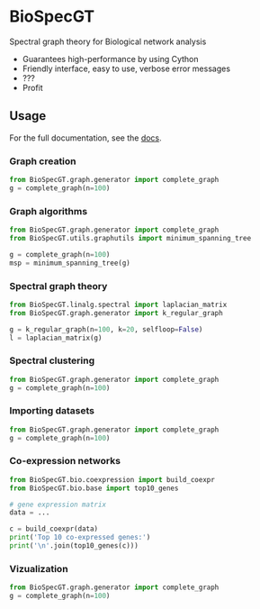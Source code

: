 # BioSpecGT
Spectral graph theory for Biological network analysis

* Guarantees high-performance by using Cython
* Friendly interface, easy to use, verbose error messages
* ???
* Profit


## Usage
For the full documentation, see the [docs](https://requests.readthedocs.io/en/master/).

### Graph creation
 ```python
from BioSpecGT.graph.generator import complete_graph
g = complete_graph(n=100)
```

### Graph algorithms
 ```python
from BioSpecGT.graph.generator import complete_graph
from BioSpecGT.utils.graphutils import minimum_spanning_tree

g = complete_graph(n=100)
msp = minimum_spanning_tree(g)
```


### Spectral graph theory
```python
from BioSpecGT.linalg.spectral import laplacian_matrix
from BioSpecGT.graph.generator import k_regular_graph

g = k_regular_graph(n=100, k=20, selfloop=False)
l = laplacian_matrix(g)
```

### Spectral clustering
 ```python
from BioSpecGT.graph.generator import complete_graph
g = complete_graph(n=100)
```

### Importing datasets
 ```python
from BioSpecGT.graph.generator import complete_graph
g = complete_graph(n=100)
```


### Co-expression networks
```python
from BioSpecGT.bio.coexpression import build_coexpr
from BioSpecGT.bio.base import top10_genes

# gene expression matrix
data = ...

c = build_coexpr(data)
print('Top 10 co-expressed genes:')
print('\n'.join(top10_genes(c)))
```


### Vizualization
 ```python
from BioSpecGT.graph.generator import complete_graph
g = complete_graph(n=100)
```
